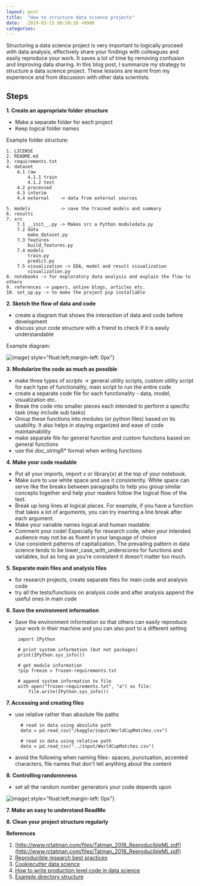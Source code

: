 ```yaml
---
layout: post
title:  "How to structure data science projects"
date:   2019-03-15 00:20:26 +0900
categories: 
---
```


Structuring a data science project is very important to logically proceed with data analysis, effectively share your findings with colleagues and easily reproduce your work. It saves a lot of time by removing confusion and improving data sharing. In this blog post, I summarize my strategy to structure a data science project. These lessons are learnt from my experience and from discussion with other data scientists.

## Steps 

**1. Create an appropriate folder structure**

* Make a separate folder for each project
* Keep logical folder names

Example folder structure:

	
	1. LICENSE
	2. README.md
	3. requirements.txt
	4. dataset
		4.1 raw  		
			4.1.1 train
			4.1.2 test
		4.2 processed   
		4.3 interim     
		4.4 external    -> data from external sources
		
	5. models           -> save the trained models and summary
	6. results          
	7. src              
		7.1 __init__.py -> Makes src a Python moduledata.py
		7.2 data        
			make_dataset.py
		7.3 features     
			build_features.py
		7.4 models       
			train.py
			predict.py
		7.5 visualization -> EDA, model and result visualization
			visualization.py
	8. notebooks -> for exploratory data analysis and explain the flow to others
	9. references -> papers, online blogs, articles etc.
	10. set_up.py -> to make the project pip installable
	
	
**2. Sketch the flow of data and code**

* create a diagram that shows the interaction of data and code before development
* discuss your code structure with a friend to check if it is easily understandable

Example diagram:

![image]({{site.url}}{{site.baseurl}}/assets/images/project_structure.jpg){:style="float:left;margin-left: 0px"}

**3. Modularize the code as much as possible**

* make three types of scripts -> general utility scripts, custom utility script for each type of functionality, main script to run the entire code
* create a separate code file for each functionality - data, model, visualization etc.
* Break the code into smaller pieces each intended to perform a specific task (may include sub tasks)
* Group these functions into modules (or python files) based on its usability. It also helps in staying organized and ease of code maintainability
* make separate file for general function and custom functions based on general functions
* use the *doc_string*ß* format when writing functions

**4. Make your code readable**

* Put all your imports, import x or library(x) at the top of your notebook. 
* Make sure to use white space and use it consistently. White space can serve like the breaks between paragraphs to help you group similar concepts together and help your readers follow the logical flow of the text.
* Break up long lines at logical places. For example, if you have a function that takes a lot of arguments, you can try inserting a line break after each argument.
* Make your variable names logical and human readable. 
* Comment your code! Especially for research code, when your intended audience may not be as fluent in your language of choice
* Use consistent patterns of capitalization. The prevailing pattern in data science tends to be lower_case_with_underscores for functions and variables, but as long as you’re consistent it doesn’t matter too much.

**5. Separate main files and analysis files**

* for research projects, create separate files for main code and analysis code
* try all the tests/functions on analysis code and after analysis append the useful ones in main code

**6. Save the environment information**

* Save the environment information so that others can easily reproduce your work in their machine and you can also port to a different setting

	   import IPython

	   # print system information (but not packages)
	   print(IPython.sys_info())

	   # get module information
	   !pip freeze > frozen-requirements.txt

	   # append system information to file
	   with open("frozen-requirements.txt", "a") as file:
    	   file.write(IPython.sys_info())

**7. Accessing and creating files**

* use relative rather than absolute file paths

		# read in data using absolute path
        data = pd.read_csv("/kaggle/input/WorldCupMatches.csv")

        # read in data using relative path
        data = pd.read_csv("../input/WorldCupMatches.csv")
* avoid the following when naming files- spaces, punctuation, accented characters, file names that don't tell anything about the content

**8. Controlling randomnness**

* set all the random number generators your code depends upon

![image]({{site.url}}{{site.baseurl}}/assets/images/seed.jpg){:style="float:left;margin-left: 0px"}

**7. Make an easy to understand ReadMe**

**8. Clean your project structure regularly**


**References**

1. [http://www.rctatman.com/files/Tatman_2018_ReproducibleML.pdf](http://www.rctatman.com/files/Tatman_2018_ReproducibleML.pdf)
2. [Reproducible research best practices](https://www.kaggle.com/rtatman/reproducible-research-best-practices-jupytercon?utm_medium=blog&utm_source=wordpress&utm_campaign=reproducibility-guide)
3. [Cookiecutter data science](https://drivendata.github.io/cookiecutter-data-science/)
4. [How to write production level code in data science](https://towardsdatascience.com/how-to-write-a-production-level-code-in-data-science-5d87bd75ced)
5. [Example directory structure](https://github.com/zhixuhao/unet)